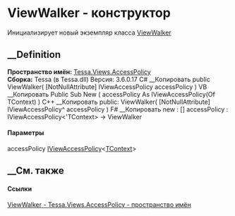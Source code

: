 # ViewWalker<TContext> \- конструктор
Инициализирует новый экземпляр класса
[ViewWalker<TContext>](T_Tessa_Views_AccessPolicy_ViewWalker_1.htm)
##  __Definition
 **Пространство имён:**
[Tessa.Views.AccessPolicy](N_Tessa_Views_AccessPolicy.htm)  
 **Сборка:** Tessa (в Tessa.dll) Версия: 3.6.0.17
C# __Копировать
     public ViewWalker(
    	[NotNullAttribute] IViewAccessPolicy<TContext> accessPolicy
    )
VB __Копировать
     Public Sub New ( 
    	<NotNullAttribute> accessPolicy As IViewAccessPolicy(Of TContext)
    )
C++ __Копировать
     public:
    ViewWalker(
    	[NotNullAttribute] IViewAccessPolicy<TContext>^ accessPolicy
    )
F# __Копировать
     new : 
            [<NotNullAttribute>] accessPolicy : IViewAccessPolicy<'TContext> -> ViewWalker
#### Параметры
accessPolicy
[IViewAccessPolicy](T_Tessa_Views_AccessPolicy_IViewAccessPolicy_1.htm)<[TContext](T_Tessa_Views_AccessPolicy_ViewWalker_1.htm)>
## __См. также
#### Ссылки
[ViewWalker<TContext> \- ](T_Tessa_Views_AccessPolicy_ViewWalker_1.htm)
[Tessa.Views.AccessPolicy - пространство имён](N_Tessa_Views_AccessPolicy.htm)
